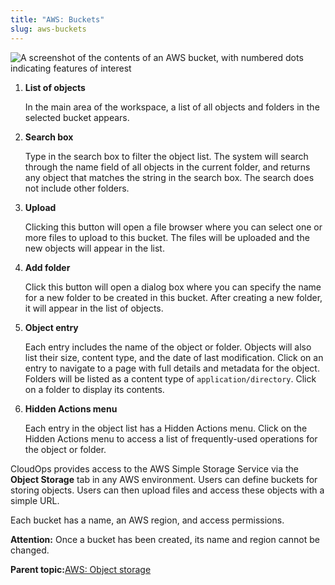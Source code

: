 ```yaml
---
title: "AWS: Buckets"
slug: aws-buckets
---
```



![A screenshot of the contents of an AWS bucket, with numbered dots indicating features of interest](/assets/aws-objectstorage-filelist-numdots-en.png)

1.  **List of objects**

    In the main area of the workspace, a list of all objects and folders in the selected bucket appears.

2.  **Search box**

    Type in the search box to filter the object list. The system will search through the name field of all objects in the current folder, and returns any object that matches the string in the search box. The search does not include other folders.

3.  **Upload**

    Clicking this button will open a file browser where you can select one or more files to upload to this bucket. The files will be uploaded and the new objects will appear in the list.

4.  **Add folder**

    Click this button will open a dialog box where you can specify the name for a new folder to be created in this bucket. After creating a new folder, it will appear in the list of objects.

5.  **Object entry**

    Each entry includes the name of the object or folder. Objects will also list their size, content type, and the date of last modification. Click on an entry to navigate to a page with full details and metadata for the object. Folders will be listed as a content type of `application/directory`. Click on a folder to display its contents.

6.  **Hidden Actions menu**

    Each entry in the object list has a Hidden Actions menu. Click on the Hidden Actions menu to access a list of frequently-used operations for the object or folder.


CloudOps provides access to the AWS Simple Storage Service via the **Object Storage** tab in any AWS environment. Users can define buckets for storing objects. Users can then upload files and access these objects with a simple URL.

Each bucket has a name, an AWS region, and access permissions.

**Attention:** Once a bucket has been created, its name and region cannot be changed.

**Parent topic:**[AWS: Object storage](aws-object_storage.md)

